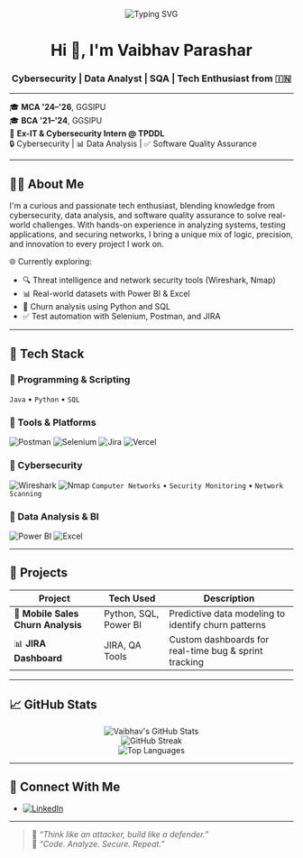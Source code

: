 <!-- Typing SVG effect -->
<p align="center">
  <img src="https://readme-typing-svg.herokuapp.com?font=Fira+Code&duration=3000&color=00F7FF&center=true&vCenter=true&lines=Cybersecurity+%7C+Data+Analytics+%7C+SQA;Always+Learning+and+Innovating;MCA+%E2%80%9824%E2%80%9326+%7C+GGSIPU;Welcome+to+my+Tech+Space+%F0%9F%94%A5" alt="Typing SVG" />
</p>

<h1 align="center">Hi 👋, I'm Vaibhav Parashar</h1>
<h3 align="center">Cybersecurity | Data Analyst | SQA | Tech Enthusiast from 🇮🇳</h3>

---

🎓 **MCA '24–'26**, GGSIPU  
🎓 **BCA '21–'24**, GGSIPU  
💼 **Ex-IT & Cybersecurity Intern @ TPDDL**  
🔒 Cybersecurity | 📊 Data Analysis | ✅ Software Quality Assurance  

---

## 🧑‍💻 About Me

I'm a curious and passionate tech enthusiast, blending knowledge from cybersecurity, data analysis, and software quality assurance to solve real-world challenges. With hands-on experience in analyzing systems, testing applications, and securing networks, I bring a unique mix of logic, precision, and innovation to every project I work on.

🌐 Currently exploring:
- 🔍 Threat intelligence and network security tools (Wireshark, Nmap)
- 📊 Real-world datasets with Power BI & Excel
- 📱 Churn analysis using Python and SQL
- ✅ Test automation with Selenium, Postman, and JIRA

---

## 🧰 Tech Stack

### 🔹 Programming & Scripting  
`Java` • `Python` • `SQL`

### 🔹 Tools & Platforms  
![Postman](https://img.shields.io/badge/Postman-FF6C37?style=flat-square&logo=postman&logoColor=white)
![Selenium](https://img.shields.io/badge/Selenium-43B02A?style=flat-square&logo=selenium&logoColor=white)
![Jira](https://img.shields.io/badge/Jira-0052CC?style=flat-square&logo=jira&logoColor=white)
![Vercel](https://img.shields.io/badge/Vercel-000000?style=flat-square&logo=vercel&logoColor=white)

### 🔹 Cybersecurity  
![Wireshark](https://img.shields.io/badge/Wireshark-1679A7?style=flat-square&logo=wireshark&logoColor=white)
![Nmap](https://img.shields.io/badge/Nmap-00457C?style=flat-square&logo=nmap&logoColor=white)
`Computer Networks` • `Security Monitoring` • `Network Scanning`

### 🔹 Data Analysis & BI  
![Power BI](https://img.shields.io/badge/PowerBI-F2C811?style=flat-square&logo=powerbi&logoColor=black)
![Excel](https://img.shields.io/badge/Excel-217346?style=flat-square&logo=microsoft-excel&logoColor=white)

---

## 🚀 Projects

| Project | Tech Used | Description |
|--------|-----------|-------------|
| 📱 **Mobile Sales Churn Analysis** | Python, SQL, Power BI | Predictive data modeling to identify churn patterns |
| 📊 **JIRA Dashboard** | JIRA, QA Tools | Custom dashboards for real-time bug & sprint tracking |

---

## 📈 GitHub Stats

<p align="center">
  <img src="https://github-readme-stats.vercel.app/api?username=vaibhav7parashar&show_icons=true&theme=radical" alt="Vaibhav's GitHub Stats" />
  <br />
  <img src="https://github-readme-streak-stats.herokuapp.com/?user=vaibhav7parashar&theme=radical" alt="GitHub Streak" />
  <br />
  <img src="https://github-readme-stats.vercel.app/api/top-langs/?username=vaibhav7parashar&layout=compact&theme=radical" alt="Top Languages" />
</p>

---

## 🔗 Connect With Me

- [![LinkedIn](https://img.shields.io/badge/LinkedIn-blue?style=flat-square&logo=linkedin)](https://www.linkedin.com/in/vaibhav-p-691a48248)
<!-- Add more links if needed -->

---

> 🧠 *“Think like an attacker, build like a defender.”*  
> 💬 *“Code. Analyze. Secure. Repeat.”*

<!-- Optional Snake animation (works with GitHub Actions) -->
<!-- 
<p align="center">
  <img src="https://raw.githubusercontent.com/vaibhav7parashar/vaibhav7parashar/output/github-contribution-grid-snake-dark.svg" alt="snake gif" />
</p>
-->
